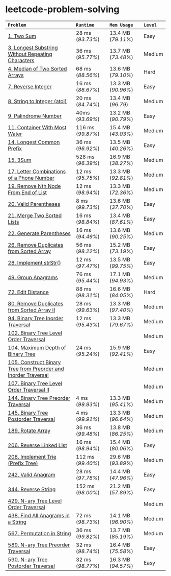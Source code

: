 # leetcode-problem-solving

| **`Problem`** | **`Runtime`** | **`Mem Usage`** | **`Level`** |
| :------------- | :------------- | :----- | :----- |
| [1. Two Sum](https://leetcode.com/problems/two-sum/) | 28 ms (*93.73%*) | 13.4 MB (*79.11%*) | Easy |
| [3. Longest Substring Without Repeating Characters](https://leetcode.com/problems/longest-substring-without-repeating-characters/) | 36 ms (*95.77%*) | 13.7 MB (*73.48%*) | Medium |
| [4. Median of Two Sorted Arrays](https://leetcode.com/problems/median-of-two-sorted-arrays/) | 68 ms (*88.56%*) | 13.6 MB (*79.10%*) | Hard |
| [7. Reverse Integer](https://leetcode.com/problems/reverse-integer/) | 16 ms (*88.67%*) | 13.3 MB (*90.96%*) | Easy |
| [8. String to Integer (atoi)](https://leetcode.com/problems/string-to-integer-atoi/) | 20 ms (*84.74%*) | 13.4 MB (*96.79*) | Medium |
| [9. Palindrome Number](https://leetcode.com/problems/palindrome-number/) | 40ms (*93.69%*) | 13.2 MB (*90.79%*) | Easy |
| [11. Container With Most Water](https://leetcode.com/problems/container-with-most-water/) | 116 ms (*99.87%*) | 15.4 MB (*43.03%*) | Medium |
| [14. Longest Common Prefix](https://leetcode.com/problems/longest-common-prefix/) | 36 ms (*96.92%*) | 13.5 MB (*40.26%*) | Easy |
| [15. 3Sum](https://leetcode.com/problems/3sum/) | 528 ms (*96.39%*) | 16.9 MB (*38.27%*) | Medium |
| [17. Letter Combinations of a Phone Number](https://leetcode.com/problems/letter-combinations-of-a-phone-number/) | 12 ms (*95.75%*) | 13.3 MB (*92.81%*) | Medium |
| [19. Remove Nth Node From End of List](https://leetcode.com/problems/remove-nth-node-from-end-of-list/) | 12 ms (*98.94%*) | 13.3 MB (*72.36%*) | Medium |
| [20. Valid Parentheses](https://leetcode.com/problems/valid-parentheses/) | 8 ms (*99.73%*) | 13.6 MB (*37.70%*) | Easy |
| [21. Merge Two Sorted Lists](https://leetcode.com/problems/merge-two-sorted-lists/) | 16 ms (*98.84%*) | 13.4 MB (*87.61%*) | Easy |
| [22. Generate Parentheses](https://leetcode.com/problems/generate-parentheses/) | 16 ms (*94.49%*) | 13.6 MB (*90.25%*) | Medium |
| [26. Remove Duplicates from Sorted Array](https://leetcode.com/problems/remove-duplicates-from-sorted-array/) | 56 ms (*98.22%*) | 15.2 MB (*73.19%*) | Easy |
| [28. Implement strStr()](https://leetcode.com/problems/implement-strstr/) | 12 ms (*97.47%*) | 13.5 MB (*99.75%*) | Easy |
| [49. Group Anagrams](https://leetcode.com/problems/group-anagrams/) | 76 ms (*95.44%*) | 17.1 MB (*94.93%*) | Medium |
| [72. Edit Distance](https://leetcode.com/problems/edit-distance/) | 88 ms (*98.31%*) | 16.6 MB (*84.05%*) | Hard |
| [80. Remove Duplicates from Sorted Array II](https://leetcode.com/problems/remove-duplicates-from-sorted-array-ii/) | 28 ms (*99.63%*) | 13.3 MB (*97.40%*) | Medium |
| [94. Binary Tree Inorder Traversal](https://leetcode.com/problems/binary-tree-inorder-traversal/) | 12 ms (*95.43%*) | 13.3 MB (*79.67%*) | Medium |
| [102. Binary Tree Level Order Traversal](https://leetcode.com/problems/binary-tree-level-order-traversal/) | | | Medium |
| [104. Maximum Depth of Binary Tree](https://leetcode.com/problems/maximum-depth-of-binary-tree/) | 24 ms (*95.24%*) | 15.9 MB (*92.41%*) | Easy |
| [105. Construct Binary Tree from Preorder and Inorder Traversal](https://leetcode.com/problems/construct-binary-tree-from-preorder-and-inorder-traversal/) | | | Medium |
| [107. Binary Tree Level Order Traversal II](https://leetcode.com/problems/binary-tree-level-order-traversal/) | | | Medium |
| [144. Binary Tree Preorder Traversal](https://leetcode.com/problems/binary-tree-preorder-traversal/) | 4 ms (*99.93%*) | 13.3 MB (*95.41%*) | Medium |
| [145. Binary Tree Postorder Traversal](https://leetcode.com/problems/binary-tree-preorder-traversal/) | 4 ms (*99.91%*) | 13.3 MB (*96.64%*) | Medium |
| [189. Rotate Array](https://leetcode.com/problems/rotate-array/) | 36 ms (*99.48%*) | 13.8 MB (*86.25%*) | Medium |
| [206. Reverse Linked List](https://leetcode.com/problems/reverse-linked-list/) | 16 ms (*98.94%*) | 15.4 MB (*80.06%*) | Easy |
| [208. Implement Trie (Prefix Tree)](https://leetcode.com/problems/implement-trie-prefix-tree/) | 112 ms (*99.40%*) | 29.6 MB (*93.89%*) | Medium |
| [242. Valid Anagram](https://leetcode.com/problems/valid-anagram/) | 28 ms (*97.78%*) | 14.4 MB (*47.96%*) | Easy |
| [344. Reverse String](https://leetcode.com/problems/reverse-string/) | 152 ms (*98.00%*) | 21.2 MB (*57.89%*) | Easy |
| [429. N-ary Tree Level Order Traversal](https://leetcode.com/problems/n-ary-tree-level-order-traversal/) | | | Medium |
| [438. Find All Anagrams in a String](https://leetcode.com/problems/find-all-anagrams-in-a-string/) | 72 ms (*98.73%*) | 14.1 MB (*96.90%*) | Medium |
| [567. Permutation in String](https://leetcode.com/problems/permutation-in-string/) | 36 ms (*99.82%*) | 13.7 MB (*85.19%*) | Medium |
| [589. N-ary Tree Preorder Traversal](https://leetcode.com/problems/n-ary-tree-preorder-traversal/) | 32 ms (*98.74%*) | 16.4 MB (*75.58%*) | Easy |
| [590. N-ary Tree Postorder Traversal](https://leetcode.com/problems/n-ary-tree-postorder-traversal/) | 32 ms (*98.77%*) | 16.3 MB (*94.57%*) | Easy |
